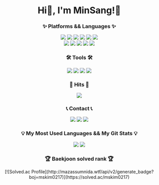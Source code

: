 <div align="center">
<h1> Hi👋, I'm MinSang!🤗</h1>
<h3>✨ Platforms && Languages ✨</h3>
	<img src="https://img.shields.io/badge/JAVA-007396?style=flat&logo=Conda-Forge&logoColor=white"/>
	<img src="https://img.shields.io/badge/HTML5-E34F26?style=flat&logo=HTML5&logoColor=white"/>
	<img src="https://img.shields.io/badge/CSS3-1572B6?style=flat&logo=CSS3&logoColor=white"/>
	<img src="https://img.shields.io/badge/JavaScript-F7DF1E?style=flat&logo=JavaScript&logoColor=white"/>
  <img src="https://img.shields.io/badge/C-A8B9CC?style=flat&logo=C&logoColor=white"/>
  <img src="https://img.shields.io/badge/Python-3776AB?style=flat&logo=Python&logoColor=white"/>
	<!-- <img src="https://img.shields.io/badge/jQuery-0769AD?style=flat&logo=jQuery&logoColor=white"/> -->
	<br>
	<img src="https://img.shields.io/badge/Spring-6DB33F?style=flat&logo=Spring&logoColor=white"/>
  <img src="https://img.shields.io/badge/SpringBoot-6DB33F?style=flat&logo=SpringBoot&logoColor=white"/>
	<img src="https://img.shields.io/badge/MySQL-4479A1?style=flat&logo=MySQL&logoColor=white"/>
	<img src="https://img.shields.io/badge/Linux-FCC624?style=flat&logo=Linux&logoColor=white"/>
  <img src="https://img.shields.io/badge/node.js-339933?style=flat&logo=node.js&logoColor=white"/>

<h3>🛠 Tools 🛠</h3>
  <img src="https://img.shields.io/badge/IntelliJ IDEA-000000?style=flat&logo=IntelliJ IDEA&logoColor=white" />
	<img src="https://img.shields.io/badge/Eclipse%20IDE-2C2255?style=flat&logo=EclipseIDE&logoColor=white" />
	<img src="https://img.shields.io/badge/Visual%20Studio%20Code-007ACC?style=flat&logo=VisualStudioCode&logoColor=white" />
  <img src="https://img.shields.io/badge/GitHub-181717?style=flat&logo=GitHub&logoColor=white" />
	<!-- <img src="https://img.shields.io/badge/Tomcat-F8DC75?style=flat&logo=ApacheTomcat&logoColor=white" /> -->
	<!-- <img src="https://img.shields.io/badge/AWS-232F3E?style=flat&logo=AmazonAWS&logoColor=white" /> -->
	<!-- notion, slack, swing, figma 등등 추가하기 -->

<h3>🔫 Hits 🔫</h3>
	<a href="https://hits.seeyoufarm.com"><img src="https://hits.seeyoufarm.com/api/count/incr/badge.svg?url=https%3A%2F%2Fgithub.com%2FMinSang22Kim%2Fhit-counter&count_bg=%236EE459&title_bg=%23555555&icon=&icon_color=%23E7E7E7&title=hits&edge_flat=false"/></a>

<h3>📞 Contact 📞</h3>
	<a href="mailto:powerminsang9901@gmail.com"><img src="https://img.shields.io/badge/Gmail-FF0000?style=flat&logo=Gmail&logoColor=white" /></a>
	<a href="https://coding-gguljam.tistory.com"><img src="https://img.shields.io/badge/Tistory-FFA500?style=flat&logo=Tistory&logoColor=white" /></a>
	<a href="https://www.instagram.com/sang._.ss/"><img src="https://img.shields.io/badge/instagram-E4405F?style=flat&logo=instagram&logoColor=white"/></a>
	<!-- 노션 수정 필요
	<a href="https://gentle-snowboard-1c6.notion.site/Yermi-5e8c65dba4df4ab09e83665cf2ee001d"><img src="https://img.shields.io/badge/Notion-000000?style=flat&logo=Notion&logoColor=white" /></a> 
	-->

<h3>💡 My Most Used Languages && My Git Stats 💡</h3>
	<img src="https://github-readme-stats.vercel.app/api/top-langs/?username=MinSang22Kim&layout=compact&theme=nord">
	<img src="https://github-readme-stats.vercel.app/api?username=MinSang22Kim&hide=stars,contribs&count_private=true&show_icons=true&&theme=radical">

<h3>🏆 Baekjoon solved rank 🏆</h3>
[![Solved.ac Profile](http://mazassumnida.wtf/api/v2/generate_badge?boj=mskim0217)](https://solved.ac/mskim0217)

<!-- 잔디 지렁이
<img src="https://github.com/MinSang22Kim/MinSang22Kim/blob/output/github-contribution-grid-snake.svg"/>
-->
</div>
